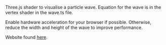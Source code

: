 Three.js shader to visualise a particle wave. Equation for the wave is in the vertex shader in the wave.ts file.

Enable hardware acceleration for your browser if possible. Otherwise, reduce the width and height of the wave to improve performance.

Website found [here](https://charliecrosley.github.io/Particle-Wave/).
